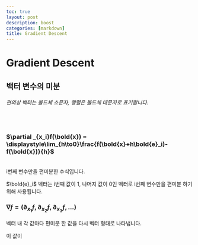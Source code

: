 ```yaml
---
toc: true
layout: post
description: boost
categories: [markdown]
title: Gradient Descent
---
```

# Gradient Descent 

## 백터 변수의 미분
###### 편의상 백터는 볼드체 소문자, 행렬은 볼드체 대문자로 표기합니다.
<br/> 

### $\partial _{x_i}f(\bold{x}) = \displaystyle\lim_{h\to0}\frac{f(\bold{x}+h\bold{e}_i)-f(\bold{x})}{h}$

<br/>
i번째 변수만을 편미분한 수식입니다.

$\bold{e}_i$ 벡터는 i번째 값이 1, 나머지 값이 0인 벡터로 i번째 변수만을 편미분 하기 위해 사용됩니다. 

### $\nabla f = (\partial_{x_1}f,\partial_{x_2}f,\partial_{x_3}f, ...)$

벡터 내 각 값마다 편미분 한 값을 다시 벡터 형태로 나타냅니다.

이 값이 
